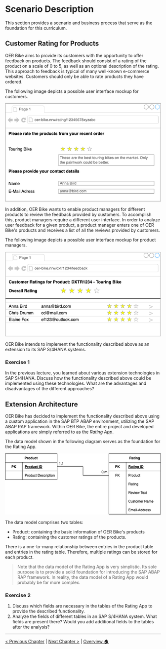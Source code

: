 # Scenario Description

This section provides a scenario and business process that serve as the foundation
for this curriculum.

## Customer Rating for Products

OER Bike aims to provide its customers with the opportunity to offer feedback on
products. The feedback should consist of a rating of the product on a scale of 0
to 5, as well as an optional description of the rating. This approach to feedback
is typical of many well-known e-commerce websites. Customers should only be able
to rate products they have ordered.

The following image depicts a possible user interface mockup for customers.

![Customer User Interface](imgs/scenario/customer_feedback_mock.drawio.png)

In addition, OER Bike wants to enable product managers for different products to
review the feedback provided by customers. To accomplish this, product managers require
a different user interface. In order to analyze user feedback for a given product,
a product manager enters one of OER Bike's products and receives a list of all
the reviews provided by customers.

The following image depicts a possible user interface mockup for product managers.

![Product Manager User Interface](imgs/scenario/product_feedback_mock.drawio.png)

OER Bike intends to implement the functionality described above as an extension to its SAP S/4HANA systems.

### Exercise 1

In the previous lecture, you learned about various extension technologies in SAP
S/4HANA. Discuss how the functionality described above could be implemented using
these technologies. What are the advantages and disadvantages of the different approaches?

## Extension Architecture

OER Bike has decided to implement the functionality described above using a custom
application in the SAP BTP ABAP environment, utilizing the SAP ABAP RAP framework.
Within OER Bike, the entire project and developed applications are simply referred
to as the _Rating App_.

The data model shown in the following diagram serves as the foundation for the Rating App.

![Data Model for the Rating Application](imgs/scenario/scenario_data_model.drawio.png)

The data model comprises two tables:

- Product: containing the basic information of OER Bike's products
- Rating: containing the customer ratings of the products.

There is a one-to-many relationship between entries in the product table and entries
in the rating table. Therefore, multiple ratings can be stored for each product.

> Note that the data model of the Rating App is very simplistic. Its sole purpose
> is to provide a solid foundation for introducing the SAP ABAP RAP framework. In reality,
> the data model of a Rating App would probably be far more complex.

### Exercise 2

1. Discuss which fields are necessary in the tables of the Rating App to provide the described functionality.
1. Analyze the fields of different tables in an SAP S/4HANA system. What fields are
   present there? Would you add additional fields to the tables after the analysis?

---

[< Previous Chapter](./abap_rap.md) | [Next Chapter >](./data_model.md) | [Overview 🏠](../README.md)
